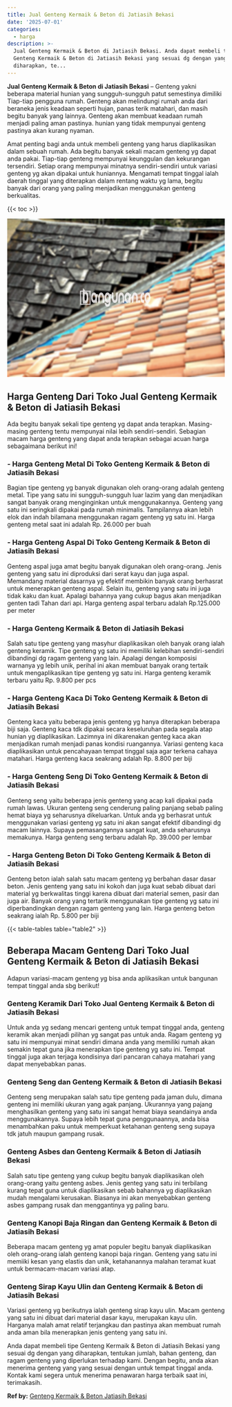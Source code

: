 ```yaml
---
title: Jual Genteng Kermaik & Beton di Jatiasih Bekasi
date: '2025-07-01'
categories:
  - harga
description: >-
  Jual Genteng Kermaik & Beton di Jatiasih Bekasi. Anda dapat membeli tipe
  Genteng Kermaik & Beton di Jatiasih Bekasi yang sesuai dg dengan yang
  diharapkan, te...
---
```


**Jual Genteng Kermaik & Beton di Jatiasih Bekasi** – Genteng yakni beberapa material hunian yang sungguh-sungguh patut semestinya dimiliki Tiap-tiap pengguna rumah. Genteng akan melindungi rumah anda dari beraneka jenis keadaan seperti hujan, panas terik matahari, dan masih begitu banyak yang lainnya. Genteng akan membuat keadaan rumah menjadi paling aman pastinya. hunian yang tidak mempunyai genteng pastinya akan kurang nyaman.

Amat penting bagi anda untuk membeli genteng yang harus diaplikasikan dalam sebuah rumah. Ada begitu banyak sekali macam genteng yg dapat anda pakai. Tiap-tiap genteng mempunyai keunggulan dan kekurangan tersendiri. Setiap orang mempunyai minatnya sendiri-sendiri untuk variasi genteng yg akan dipakai untuk huniannya. Mengamati tempat tinggal ialah daerah tinggal yang diterapkan dalam rentang waktu yg lama, begitu banyak dari orang yang paling menjadikan menggunakan genteng berkualitas.

{{< toc >}}

![Jual Genteng Kermaik & Beton di Jatiasih Bekasi](/images/genteng-minimalis-murah26.png)

## Harga Genteng Dari Toko Jual Genteng Kermaik & Beton di Jatiasih Bekasi

Ada begitu banyak sekali tipe genteng yg dapat anda terapkan. Masing-masing genteng tentu mempunyai nilai lebih sendiri-sendiri. Sebagian macam harga genteng yang dapat anda terapkan sebagai acuan harga sebagaimana berikut ini!

### \- Harga Genteng Metal Di Toko Genteng Kermaik & Beton di Jatiasih Bekasi

Bagian tipe genteng yg banyak digunakan oleh orang-orang adalah genteng metal. Tipe yang satu ini sungguh-sungguh luar lazim yang dan menjadikan sangat banyak orang menginginkan untuk menggunakannya. Genteng yang satu ini seringkali dipakai pada rumah minimalis. Tampilannya akan lebih elok dan indah bilamana menggunakan ragam genteng yg satu ini. Harga genteng metal saat ini adalah Rp. 26.000 per buah

### \- Harga Genteng Aspal Di Toko Genteng Kermaik & Beton di Jatiasih Bekasi

Genteng aspal juga amat begitu banyak digunakan oleh orang-orang. Jenis genteng yang satu ini diproduksi dari serat kayu dan juga aspal. Memandang material dasarnya yg efektif membikin banyak orang berhasrat untuk menerapkan genteng aspal. Selain itu, genteng yang satu ini juga tidak kaku dan kuat. Apalagi bahannya yang cukup bagus akan menjadikan genten tadi Tahan dari api. Harga genteng aspal terbaru adalah Rp.125.000 per meter

### \- Harga Genteng Kermaik & Beton di Jatiasih Bekasi

Salah satu tipe genteng yang masyhur diaplikasikan oleh banyak orang ialah genteng keramik. Tipe genteng yg satu ini memiliki kelebihan sendiri-sendiri dibandingi dg ragam genteng yang lain. Apalagi dengan komposisi warnanya yg lebih unik, perihal ini akan membuat banyak orang tertaik untuk mengaplikasikan tipe genteng yg satu ini. Harga genteng keramik terbaru yaitu Rp. 9.800 per pcs

### \- Harga Genteng Kaca Di Toko Genteng Kermaik & Beton di Jatiasih Bekasi

Genteng kaca yaitu beberapa jenis genteng yg hanya diterapkan beberapa biji saja. Genteng kaca tdk dipakai secara keseluruhan pada segala atap hunian yg diaplikasikan. Lazimnya ini dikarenakan genteg kaca akan menjadikan rumah menjadi panas kondisi ruangannya. Variasi genteng kaca diaplikasikan untuk pencahayaan tempat tinggal saja agar terkena cahaya matahari. Harga genteng kaca seakrang adalah Rp. 8.800 per biji

### \- Harga Genteng Seng Di Toko Genteng Kermaik & Beton di Jatiasih Bekasi

Genteng seng yaitu beberapa jenis genteng yang acap kali dipakai pada rumah lawas. Ukuran genteng seng cenderung paling panjang sebab paling hemat biaya yg seharusnya dikeluarkan. Untuk anda yg berhasrat untuk menggunakan variasi genteng yg satu ini akan sangat efektif dibandingi dg macam lainnya. Supaya pemasangannya sangat kuat, anda seharusnya memakunya. Harga genteng seng terbaru adalah Rp. 39.000 per lembar

### \- Harga Genteng Beton Di Toko Genteng Kermaik & Beton di Jatiasih Bekasi

Genteng beton ialah salah satu macam genteng yg berbahan dasar dasar beton. Jenis genteng yang satu ini kokoh dan juga kuat sebab dibuat dari material yg berkwalitas tinggi karena dibuat dari material semen, pasir dan juga air. Banyak orang yang tertarik menggunakan tipe genteng yg satu ini diperbandingkan dengan ragam genteng yang lain. Harga genteng beton seakrang ialah Rp. 5.800 per biji

{{< table-tables table="table2" >}}

## Beberapa Macam Genteng Dari Toko Jual Genteng Kermaik & Beton di Jatiasih Bekasi

Adapun variasi-macam genteng yg bisa anda aplikasikan untuk bangunan tempat tinggal anda sbg berikut!

### Genteng Keramik Dari Toko Jual Genteng Kermaik & Beton di Jatiasih Bekasi

Untuk anda yg sedang mencari genteng untuk tempat tinggal anda, genteng keramik akan menjadi pilihan yg sangat pas untuk anda. Ragam genteng yg satu ini mempunyai minat sendiri dimana anda yang memiliki rumah akan semakin tepat guna jika menerapkan tipe genteng yg satu ini. Tempat tinggal juga akan terjaga kondisinya dari pancaran cahaya matahari yang dapat menyebabkan panas.

### Genteng Seng dan Genteng Kermaik & Beton di Jatiasih Bekasi

Genteng seng merupakan salah satu tipe genteng pada jaman dulu, dimana genteng ini memiliki ukuran yang agak panjang. Ukurannya yang pajang menghasilkan genteng yang satu ini sangat hemat biaya seandainya anda menggunakannya. Supaya lebih tepat guna penggunaannya, anda bisa menambahkan paku untuk memperkuat ketahanan genteng seng supaya tdk jatuh maupun gampang rusak.

### Genteng Asbes dan Genteng Kermaik & Beton di Jatiasih Bekasi

Salah satu tipe genteng yang cukup begitu banyak diaplikasikan oleh orang-orang yaitu genteng asbes. Jenis genteg yang satu ini terbilang kurang tepat guna untuk diaplikasikan sebab bahannya yg diaplikasikan mudah mengalami kerusakan. Biasanya ini akan menyebabkan genteng asbes gampang rusak dan menggantinya yg paling baru.

### Genteng Kanopi Baja Ringan dan Genteng Kermaik & Beton di Jatiasih Bekasi

Beberapa macam genteng yg amat populer begitu banyak diaplikasikan oleh orang-orang ialah genteng kanopi baja ringan. Genteng yang satu ini memiiki kesan yang elastis dan unik, ketahanannya malahan teramat kuat untuk bermacam-macam variasi atap.

### Genteng Sirap Kayu Ulin dan Genteng Kermaik & Beton di Jatiasih Bekasi

Variasi genteng yg berikutnya ialah genteng sirap kayu ulin. Macam genteng yang satu ini dibuat dari material dasar kayu, merupakan kayu ulin. Harganya malah amat relatif terjangkau dan pastinya akan membuat rumah anda aman bila menerapkan jenis genteng yang satu ini.

Anda dapat membeli tipe Genteng Kermaik & Beton di Jatiasih Bekasi yang sesuai dg dengan yang diharapkan, tentukan jumlah, bahan genteng, dan ragam genteng yang diperlukan terhadap kami. Dengan begitu, anda akan menerima genteng yang yang sesuai dengan untuk tempat tinggal anda. Kontak kami segera untuk menerima penawaran harga terbaik saat ini, terimakasih.

**Ref by:**  [Genteng Kermaik & Beton  Jatiasih Bekasi](https://id.wikipedia.org/wiki/Genteng)
